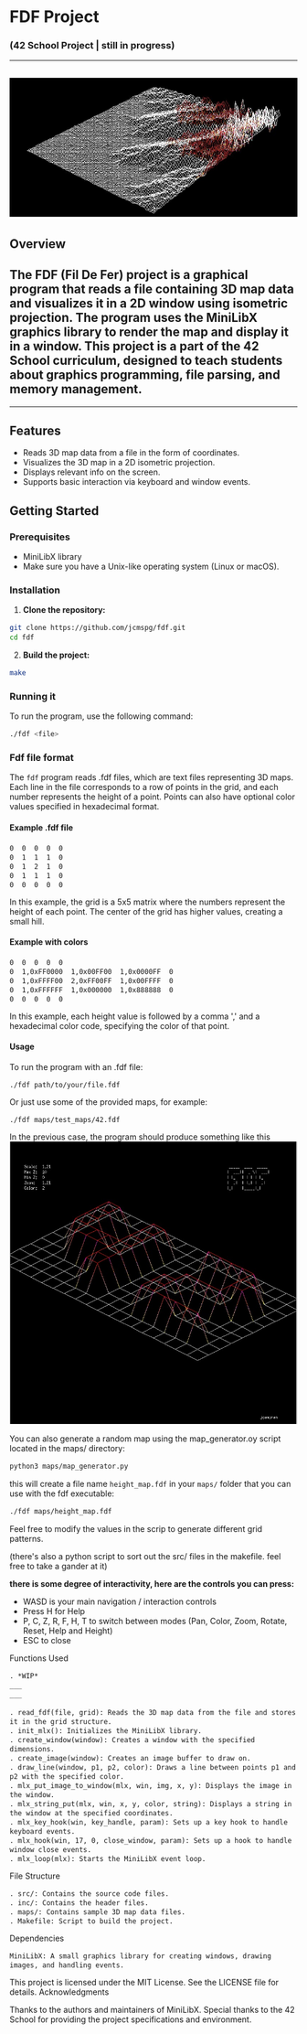 # FDF Project
### (42 School Project | still in progress)
---
![t2](t2.jpg)
---

## Overview

The FDF (Fil De Fer) project is a graphical program that reads a file containing 3D map data and visualizes it in a 2D window using isometric projection. The program uses the MiniLibX graphics library to render the map and display it in a window. This project is a part of the 42 School curriculum, designed to teach students about graphics programming, file parsing, and memory management.
---
---
## Features

- Reads 3D map data from a file in the form of coordinates.
- Visualizes the 3D map in a 2D isometric projection.
- Displays relevant info on the screen.
- Supports basic interaction via keyboard and window events.

## Getting Started

### Prerequisites

- MiniLibX library
- Make sure you have a Unix-like operating system (Linux or macOS).

### Installation

1. **Clone the repository:**

```sh
git clone https://github.com/jcmspg/fdf.git
cd fdf
```

2. **Build the project:**

```sh
make
```

### Running it

To run the program, use the following command:

```sh
./fdf <file>
```
### Fdf file format
The `fdf` program reads .fdf files, which are text files representing 3D maps. Each line in the file corresponds to a row of points in the grid, and each number represents the height of a point. Points can also have optional color values specified in hexadecimal format.

#### Example .fdf file
```
0  0  0  0  0
0  1  1  1  0
0  1  2  1  0
0  1  1  1  0
0  0  0  0  0
```
In this example, the grid is a 5x5 matrix where the numbers represent the height of each point. The center of the grid has higher values, creating a small hill.

#### Example with colors
```
0  0  0  0  0
0  1,0xFF0000  1,0x00FF00  1,0x0000FF  0
0  1,0xFFFF00  2,0xFF00FF  1,0x00FFFF  0
0  1,0xFFFFFF  1,0x000000  1,0x888888  0
0  0  0  0  0
```
In this example, each height value is followed by a comma ',' and a hexadecimal color code, specifying the color of that point.

#### Usage

To run the program with an .fdf file:
```
./fdf path/to/your/file.fdf
```
Or just use some of the provided maps, for example:
```
./fdf maps/test_maps/42.fdf
```
In the previous case, the program should produce something like this
![42.fdf](example.jpg)

You can also generate a random map using the map_generator.oy script located in the maps/ directory:

```sh
python3 maps/map_generator.py
```


this will create a file name `height_map.fdf` in your `maps/` folder that you can use with the fdf executable:

```sh
./fdf maps/height_map.fdf
```

Feel free to modify the values in the scrip to generate different grid patterns. 

(there's also a python script to sort out the src/ files in the makefile. feel free to take a gander at it)


**there is some degree of interactivity, here are the controls you can press:**
 - WASD is your main navigation / interaction controls
 - Press H for Help
 - P, C, Z, R, F, H, T to switch between modes (Pan, Color, Zoom, Rotate, Reset, Help and Height)
 - ESC to close


Functions Used

    . *WIP*
    ___
    ___
    
    . read_fdf(file, grid): Reads the 3D map data from the file and stores it in the grid structure.
    . init_mlx(): Initializes the MiniLibX library.
    . create_window(window): Creates a window with the specified dimensions.
    . create_image(window): Creates an image buffer to draw on.
    . draw_line(window, p1, p2, color): Draws a line between points p1 and p2 with the specified color.
    . mlx_put_image_to_window(mlx, win, img, x, y): Displays the image in the window.
    . mlx_string_put(mlx, win, x, y, color, string): Displays a string in the window at the specified coordinates.
    . mlx_key_hook(win, key_handle, param): Sets up a key hook to handle keyboard events.
    . mlx_hook(win, 17, 0, close_window, param): Sets up a hook to handle window close events.
    . mlx_loop(mlx): Starts the MiniLibX event loop.

File Structure

    . src/: Contains the source code files.
    . inc/: Contains the header files.
    . maps/: Contains sample 3D map data files.
    . Makefile: Script to build the project.

Dependencies

    MiniLibX: A small graphics library for creating windows, drawing images, and handling events.


This project is licensed under the MIT License. See the LICENSE file for details.
Acknowledgments

Thanks to the authors and maintainers of MiniLibX.
Special thanks to the 42 School for providing the project specifications and environment.
